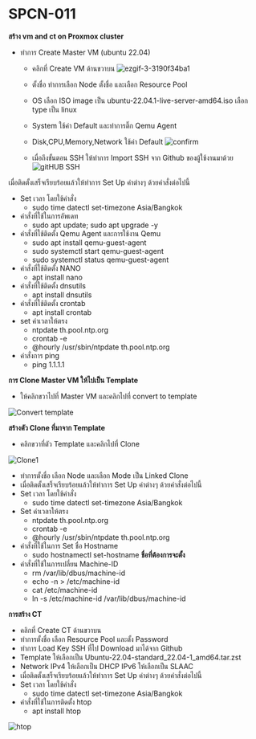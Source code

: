 # SPCN-011
**สร้าง vm and ct on Proxmox cluster**
- ทำการ Create Master VM (ubuntu 22.04)
  - คลิกที่ Create VM ด้านขวาบน
![ezgif-3-3190f34ba1](https://user-images.githubusercontent.com/115150753/207913674-51bf5ba5-6c17-41f4-86c0-325c5d2f6963.gif)

  - ตั้งชื่อ ทำการเลือก Node ตั้งชื่อ และเลือก Resource Pool 
  - OS เลือก ISO image เป็น ubuntu-22.04.1-live-server-amd64.iso เลือก type เป็น linux
  - System ใช้ค่า Default และทำการติ๊ก Qemu Agent
  - Disk,CPU,Memory,Network ใช้ค่า Default
  ![confirm ](https://user-images.githubusercontent.com/115150753/207854831-db9a1a5b-2864-4bb5-b410-541f5b8f6e14.png)
   
  - เมื่อถึงขั้นตอน SSH ให้ทำการ Import SSH จาก Github ของผู้ใช้งานมาด้วย
  ![gitHUB SSH](https://user-images.githubusercontent.com/115150753/207856391-3ba07e9c-1f61-4adb-b8d0-530547290fcb.png)
 
 เมื่อติดตั้งเสร็จเรียบร้อยแล้วให้ทำการ Set Up ค่าต่างๆ ด้วยคำสั่งต่อไปนี้
  - Set เวลา โดยใช้คำสั่ง
     - sudo time datectl set-timezone Asia/Bangkok
  - คำสั่งที่ใช้ในการอัพเดท
     - sudo apt update; sudo apt upgrade -y
  - คำสั่งที่ใช้ติดตั้ง Qemu Agent และการใช้งาน Qemu
     - sudo apt install qemu-guest-agent
     - sudo systemctl start qemu-guest-agent
     - sudo systemctl status qemu-guest-agent
   - คำสั่งที่ใช้ติดตั้ง NANO
      - apt install nano
   - คำสั่งที่ใช้ติดตั้ง dnsutils
      - apt install dnsutils
   - คำสั่งที่ใช้ติดตั้ง crontab
      - apt install crontab
   - set ค่าเวลาให้ตรง
      - ntpdate th.pool.ntp.org
      - crontab -e
      - @hourly /usr/sbin/ntpdate th.pool.ntp.org
   - คำสั่งการ ping
      - ping 1.1.1.1

**การ Clone Master VM ให้ไปเป็น Template**
- ให้คลิกขวาไปที่ Master VM และคลิกไปที่ convert to template

![Convert template](https://user-images.githubusercontent.com/115150753/207861788-e874b337-986f-4da1-9222-983db74ef103.png)

**สร้างตัว Clone ที่มาจาก Template**
- คลิกขวาที่ตัว Template และคลิกไปที่ Clone

![Clone1](https://user-images.githubusercontent.com/115150753/207862859-b46640d6-bde0-4d45-904d-2c060cef8bfc.png)

  - ทำการตั้งชื่อ เลือก Node และเลือก Mode เป็น Linked Clone
 - เมื่อติดตั้งเสร็จเรียบร้อยแล้วให้ทำการ Set Up ค่าต่างๆ ด้วยคำสั่งต่อไปนี้
 - Set เวลา โดยใช้คำสั่ง
     - sudo time datectl set-timezone Asia/Bangkok
 - Set ค่าเวลาให้ตรง
      - ntpdate th.pool.ntp.org
      - crontab -e
      - @hourly /usr/sbin/ntpdate th.pool.ntp.org
 - คำสั่งที่ใช้ในการ Set ชื่อ Hostname
      - sudo hostnamectl set-hostname **ชื่อที่ต้องการจะตั้ง**
 - คำสั่งที่ใช้ในการเปลี่ยน Machine-ID
      - rm /var/lib/dbus/machine-id
      - echo -n > /etc/machine-id
      - cat /etc/machine-id
      - ln -s /etc/machine-id /var/lib/dbus/machine-id

**การสร้าง CT**
 - คลิกที่ Create CT ด้านขวาบน
 - ทำการตั้งชื่อ เลือก Resource Pool และตั้ง Password
 - ทำการ Load Key SSH ที่ไป Download มาได้จาก Github
 - Template ให้เลือกเป็น Ubuntu-22.04-standard_22.04-1_amd64.tar.zst
 - Network IPv4 ให้เลือกเป็น DHCP IPv6 ให้เลือกเป็น SLAAC 
 - เมื่อติดตั้งเสร็จเรียบร้อยแล้วให้ทำการ Set Up ค่าต่างๆ ด้วยคำสั่งต่อไปนี้
  - Set เวลา โดยใช้คำสั่ง
     - sudo time datectl set-timezone Asia/Bangkok
 - คำสั่งที่ใช้ในการติดตั้ง htop
     - apt install htop

![htop](https://user-images.githubusercontent.com/115150753/207872711-c39b6fdf-7e3b-4356-8780-16ba84218554.png)
